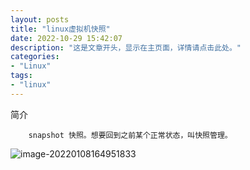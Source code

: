 ```yaml
---
layout: posts
title: "linux虚拟机快照"
date: 2022-10-29 15:42:07
description: "这是文章开头，显示在主页面，详情请点击此处。"
categories: 
- "Linux"
tags:
- "linux"
---
```


简介 <!--more-->

		snapshot 快照。想要回到之前某个正常状态，叫快照管理。

![image-20220108164951833](%E8%99%9A%E6%8B%9F%E6%9C%BA%E5%BF%AB%E7%85%A7.assets/image-20220108164951833.png)

​		